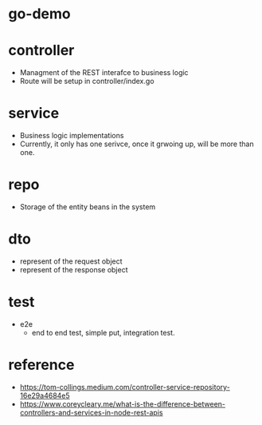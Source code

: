 # go-demo
# controller 

- Managment of the REST interafce to business logic
- Route will be setup in controller/index.go

# service

- Business logic implementations
- Currently, it only has one serivce, once it grwoing up, will be more than one.

# repo

- Storage of the entity beans in the system

# dto

- represent of the request object
- represent of the response object

# test

- e2e
  - end to end test, simple put, integration test.
# reference 

- https://tom-collings.medium.com/controller-service-repository-16e29a4684e5
- https://www.coreycleary.me/what-is-the-difference-between-controllers-and-services-in-node-rest-apis